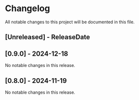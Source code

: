 # Changelog

All notable changes to this project will be documented in this file.

<!-- next-header -->

## [Unreleased] - ReleaseDate

## [0.9.0] - 2024-12-18

No notable changes in this release.

## [0.8.0] - 2024-11-19

No notable changes in this release.
